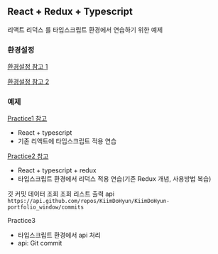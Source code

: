 ## React + Redux + Typescript

리액트
리덕스
를 타입스크립트 환경에서 연습하기 위한 예제

### 환경설정

[환경설정 참고 1](https://react.vlpt.us/using-typescript/05-ts-redux.html)

[환경설정 참고 2](https://github.com/typescript-cheatsheets/react)

### 예제

[Practice1 참고](https://www.youtube.com/watch?v=z8lDwLKthr8&t=488s)

-   React + typescript
-   기존 리액트에 타입스크립트 적용 연습

[Practice2 참고](https://www.youtube.com/watch?v=WpvIihorarA)

-   React + typescript + redux
-   타입스크립트 환경에서 리덕스 적용 연습(기존 Redux 개념, 사용방법 복습)

깃 커밋 데이터 조회
조회 리스트 출력
api
`https://api.github.com/repos/KiimDoHyun/KiimDoHyun-portfolio_window/commits`

Practice3

-   타입스크립트 환경에서 api 처리
-   api: Git commit
